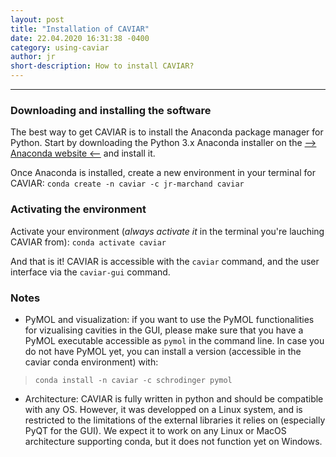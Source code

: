 ```yaml
---
layout: post
title: "Installation of CAVIAR"
date: 22.04.2020 16:31:38 -0400
category: using-caviar
author: jr
short-description: How to install CAVIAR?
---
```


-----

### Downloading and installing the software  
The best way to get CAVIAR is to install the Anaconda package manager for Python.
Start by downloading the Python 3.x Anaconda installer on the [--> Anaconda website <--](https://www.anaconda.com/distribution/) and install it.

Once Anaconda is installed, create a new environment in your terminal for CAVIAR:
```conda create -n caviar -c jr-marchand caviar ```

### Activating the environment  
Activate your environment (*always activate it* in the terminal you're lauching CAVIAR from):
```conda activate caviar ```

And that is it! CAVIAR is accessible with the ```caviar``` command, and the user interface via the ```caviar-gui``` command.

### Notes  

- PyMOL and visualization: if you want to use the PyMOL functionalities for vizualising cavities in the GUI, please make sure that you have a PyMOL executable accessible as ```pymol``` in the command line.
In case you do not have PyMOL yet, you can install a version (accessible in the caviar conda environment) with:
> ```conda install -n caviar -c schrodinger pymol```  


- Architecture: CAVIAR is fully written in python and should be compatible with any OS. However, it was developped on a Linux system, and is restricted to the limitations of the external libraries it relies on (especially PyQT for the GUI). We expect it to work on any Linux or MacOS architecture supporting conda, but it does not function yet on Windows.